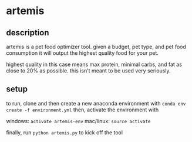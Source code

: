 # artemis
## description
artemis is a pet food optimizer tool. given a budget, pet type, and pet food consumption it will output the highest quality food for your pet.

highest quality in this case means max protein, minimal carbs, and fat as close to 20% as possible. this isn't meant to be used very seriously.
## setup
to run, clone and then create a new anaconda environment with
`conda env create -f environment.yml`
then, activate the environment with

windows:
`activate artemis-env`
mac/linux:
`source activate`

finally, run
`python artemis.py`
to kick off the tool